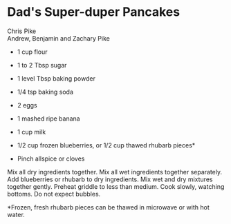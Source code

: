 # Dad's Super-duper Pancakes

Chris Pike<br/>
Andrew, Benjamin and Zachary Pike

- 1 cup flour
- 1 to 2 Tbsp sugar
- 1 level Tbsp baking powder
- 1/4 tsp baking soda
- 2 eggs
- 1 mashed ripe banana

- 1 cup milk
- 1/2 cup frozen blueberries, or 1/2 cup thawed rhubarb pieces*
- Pinch allspice or cloves

Mix all dry ingredients together. Mix all wet ingredients together separately. Add blueberries or rhubarb to dry ingredients. Mix wet and dry mixtures together gently. Preheat griddle to less than medium. Cook slowly, watching bottoms. Do not expect bubbles.

\*Frozen, fresh rhubarb pieces can be thawed in microwave or with hot water.